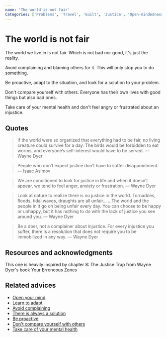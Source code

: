```yaml
---
name: 'The world is not fair'
Categories: ['Problems', 'Travel', 'Guilt', 'Justice', 'Open-mindedness', 'Proactivity', 'Mental health']
---
```

# The world is not fair

The world we live in is not fair. Which is not bad nor good, it's just the reality.

Avoid complaining and blaming others for it. This will only stop you to do something.

Be proactive, adapt to the situation, and look for a solution to your problem.

Don't compare yourself with others. Everyone has their own lives with good things but also bad ones.

Take care of your mental health and don't feel angry or frustrated about an injustice.

## Quotes

> If the world were so organized that everything had to be fair, no living creature could survive for a day. The birds would be forbidden to eat worms, and everyone’s self-interest would have to be served. — Wayne Dyer

> People who don’t expect justice don’t have to suffer disappointment. — Isaac Asimov

> We are conditioned to look for justice in life and when it doesn’t appear, we tend to feel anger, anxiety or frustration. — Wayne Dyer

> Look at nature to realize there is no justice in the world. Tornadoes, floods, tidal waves, draughts are all unfair... ...The world and the people in it go on being unfair every day. You can choose to be happy or unhappy, but it has nothing to do with the lack of justice you see around you. — Wayne Dyer

> Be a doer, not a complainer about injustice. For every injustice you suffer, there is a resolution that does not require you to be immobilized in any way. — Wayne Dyer

## Resources and acknowledgments

This one is heavily inspired by chapter 8: The Justice Trap from Wayne Dyer's book Your Erroneous Zones

## Related advices

- [Open your mind](../Open%20your%20mind/index.md)
- [Learn to adapt](../Learn%20to%20adapt/index.md)
- [Avoid complaining](../Avoid%20complaining/index.md)
- [There is always a solution](../There%20is%20always%20a%20solution/index.md)
- [Be proactive](../Be%20proactive/index.md)
- [Don't compare yourself with others](../Don't%20compare%20yourself%20with%20others/index.md)
- [Take care of your mental health](../Take%20care%20of%20your%20mental%20health/index.md)